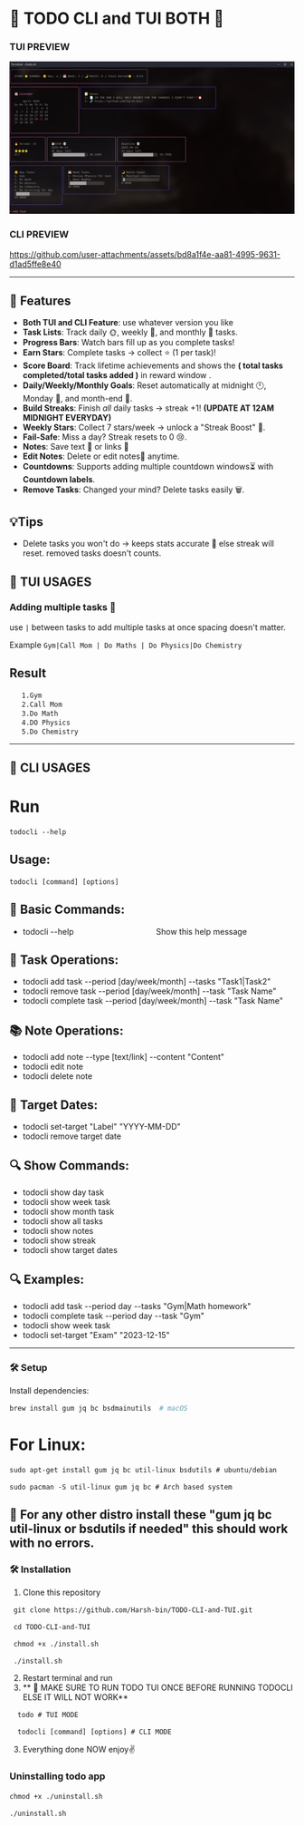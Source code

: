 
# 🌟 TODO CLI and TUI BOTH 🌟  
### TUI PREVIEW
![](/preview/todo_tui.png)

### CLI PREVIEW

https://github.com/user-attachments/assets/bd8a1f4e-aa81-4995-9631-d1ad5ffe8e40



---

## 🚀 Features    
- **Both TUI and CLI Feature**: use whatever version you like
- **Task Lists**: Track daily 🌞, weekly 📅, and monthly 🌙 tasks.  
- **Progress Bars**: Watch bars fill up as you complete tasks!   
- **Earn Stars**: Complete tasks → collect ⭐ (1 per task)!
- **Score Board**: Track lifetime achievements and shows the **( total tasks completed/total tasks added  )** in reward window .
- **Daily/Weekly/Monthly Goals**: Reset automatically at midnight 🕛, Monday 🌅, and month-end 🌌.    
- **Build Streaks**: Finish *all* daily tasks → streak +1!  **(UPDATE AT 12AM MIDNIGHT EVERYDAY)**
- **Weekly Stars**: Collect 7 stars/week → unlock a "Streak Boost" 🚀.  
- **Fail-Safe**: Miss a day? Streak resets to 0 😢.  
- **Notes**: Save text 📄 or links 🔗 
- **Edit Notes**: Delete or edit notes📄 anytime.
- **Countdowns**: Supports adding multiple countdown windows⏳ with **Countdown labels**.  
- **Remove Tasks**: Changed your mind? Delete tasks easily 🗑️.

## 💡Tips
- Delete tasks you won't do → keeps stats accurate 🎯 else streak will reset. removed tasks doesn't counts.
##  🔵 TUI USAGES
### Adding multiple tasks 📜
use ```|``` between tasks to add multiple tasks at once spacing doesn't matter.

Example ```Gym|Call Mom | Do Maths | Do Physics|Do Chemistry```
## Result 
       1.Gym
       2.Call Mom
       3.Do Math
       4.DO Physics
       5.Do Chemistry
---
##  🔴 CLI USAGES
# Run 
```
todocli --help
```
## Usage:
```
todocli [command] [options]
```
## 📌 Basic Commands:
 - todocli --help&nbsp;&nbsp;&nbsp;&nbsp;&nbsp;&nbsp;&nbsp;&nbsp;&nbsp;&nbsp;&nbsp;&nbsp;&nbsp;&nbsp;&nbsp;&nbsp;&nbsp;&nbsp;&nbsp;&nbsp;&nbsp;&nbsp;&nbsp;&nbsp;&nbsp;&nbsp;&nbsp;&nbsp;&nbsp;&nbsp;&nbsp;&nbsp;&nbsp;&nbsp;&nbsp;&nbsp;&nbsp;Show this help message

## 📝 Task Operations:
 - todocli add task --period [day/week/month] --tasks "Task1|Task2"
 - todocli remove task --period [day/week/month] --task "Task Name"
 - todocli complete task --period [day/week/month] --task "Task Name"

## 📚 Note Operations:
 - todocli add note --type [text/link] --content "Content"
 - todocli edit note 
 - todocli delete note 

## 🎯 Target Dates:
 - todocli set-target "Label" "YYYY-MM-DD"
 - todocli remove target date    

## 🔍 Show Commands:
 - todocli show day task          
 - todocli show week task         
 - todocli show month task        
 - todocli show all tasks         
 - todocli show notes           
 - todocli show streak            
 - todocli show target dates    

## 🔍 Examples:
 - todocli add task --period day --tasks "Gym|Math homework"
 - todocli complete task --period day --task "Gym"
 - todocli show week task
 - todocli set-target "Exam" "2023-12-15"
 
---

### 🛠️ **Setup**  
  Install dependencies:  
   ```bash  
   brew install gum jq bc bsdmainutils  # macOS
   ``` 
   # For Linux:
   ```
   sudo apt-get install gum jq bc util-linux bsdutils # ubuntu/debian
   ```
   ```
   sudo pacman -S util-linux gum jq bc # Arch based system
   ```
   **📢 For any other distro install these "gum jq bc util-linux or bsdutils if needed" this should work with no errors.**
---

### 🛠️ Installation 
   1. Clone this repository
   ```
    git clone https://github.com/Harsh-bin/TODO-CLI-and-TUI.git  
   ```
   ```
    cd TODO-CLI-and-TUI
   ```
   ```
    chmod +x ./install.sh
   ```
   ```
    ./install.sh
   ```
   2. Restart terminal and run
   3. ** 📢 MAKE SURE TO RUN TODO TUI ONCE BEFORE RUNNING TODOCLI ELSE IT WILL NOT WORK**
   ```
     todo # TUI MODE
   ```
   ```
     todocli [command] [options] # CLI MODE
   ```
  3. Everything done NOW enjoy✌️
### Uninstalling todo app
   ```
   chmod +x ./uninstall.sh
   ```
   ```
   ./uninstall.sh
   ```
